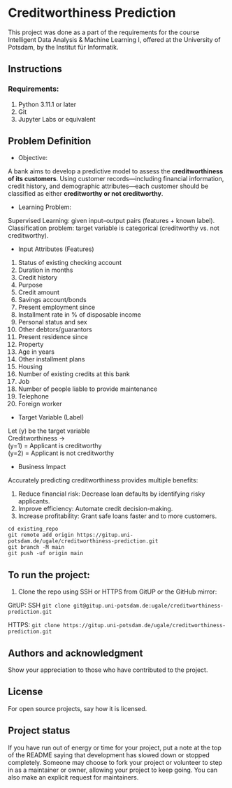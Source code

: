 # Creditworthiness Prediction

This project was done as a part of the requirements for the course Intelligent Data Analysis & Machine Learning I, offered at the University of Potsdam, 
by the Institut für Informatik.

## Instructions

### Requirements:

1. Python 3.11.1 or later 
2. Git
3. Jupyter Labs or equivalent

## Problem Definition

-  Objective:

A bank aims to develop a predictive model to assess the **creditworthiness of its customers**. 
Using customer records—including financial information, credit history, and demographic attributes—each customer should be classified as 
either **creditworthy or not creditworthy**.

- Learning Problem:

Supervised Learning: given input–output pairs (features + known label).   
Classification problem: target variable is categorical (creditworthy vs. not creditworthy).

- Input Attributes (Features)

1. Status of existing checking account
2. Duration in months
3. Credit history
4. Purpose
5. Credit amount
6. Savings account/bonds
7. Present employment since
8. Installment rate in % of disposable income
9. Personal status and sex
10. Other debtors/guarantors
11. Present residence since
12. Property
13. Age in years
14. Other installment plans
15. Housing
16. Number of existing credits at this bank
17. Job
18. Number of people liable to provide maintenance
19. Telephone
20. Foreign worker

- Target Variable (Label)

Let (y) be the target variable  
Creditworthiness ->  
(y=1) = Applicant is creditworthy         
(y=2) = Applicant is not creditworthy

- Business Impact

Accurately predicting creditworthiness provides multiple benefits:
  
1. Reduce financial risk: Decrease loan defaults by identifying risky applicants.  
2. Improve efficiency: Automate credit decision-making.  
3. Increase profitability: Grant safe loans faster and to more customers.
  

```
cd existing_repo
git remote add origin https://gitup.uni-potsdam.de/ugale/creditworthiness-prediction.git
git branch -M main
git push -uf origin main
```

## To run the project:

1. Clone the repo using SSH or HTTPS from GitUP or the GitHub mirror: 

  GitUP:
  SSH
  `git clone git@gitup.uni-potsdam.de:ugale/creditworthiness-prediction.git`

  HTTPS:
  `git clone https://gitup.uni-potsdam.de/ugale/creditworthiness-prediction.git`
  


## Authors and acknowledgment
Show your appreciation to those who have contributed to the project.

## License
For open source projects, say how it is licensed.

## Project status
If you have run out of energy or time for your project, put a note at the top of the README saying that development has slowed down or stopped completely. Someone may choose to fork your project or volunteer to step in as a maintainer or owner, allowing your project to keep going. You can also make an explicit request for maintainers.
